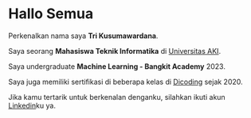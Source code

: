 # Hallo Semua

Perkenalkan nama saya **Tri Kusumawardana**.

Saya seorang **Mahasiswa Teknik Informatika** di [Universitas AKI](https://www.unaki.ac.id/).

Saya undergraduate **Machine Learning - Bangkit Academy** 2023.

Saya juga memiliki sertifikasi di beberapa kelas di [Dicoding](https://www.dicoding.com/) sejak 2020.

Jika kamu tertarik untuk berkenalan denganku, silahkan ikuti akun [Linkedin](https://www.linkedin.com/trikusumawardana/)ku ya.
